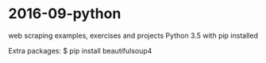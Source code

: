 # 2016-09-python
web scraping examples, exercises and projects
Python 3.5 with pip installed

Extra packages:
$ pip install beautifulsoup4
